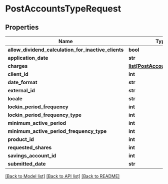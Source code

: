 # PostAccountsTypeRequest

## Properties
Name | Type | Description | Notes
------------ | ------------- | ------------- | -------------
**allow_dividend_calculation_for_inactive_clients** | **bool** |  | [optional] 
**application_date** | **str** |  | [optional] 
**charges** | [**list[PostAccountsCharges]**](PostAccountsCharges.md) |  | [optional] 
**client_id** | **int** |  | [optional] 
**date_format** | **str** |  | [optional] 
**external_id** | **str** |  | [optional] 
**locale** | **str** |  | [optional] 
**lockin_period_frequency** | **int** |  | [optional] 
**lockin_period_frequency_type** | **int** |  | [optional] 
**minimum_active_period** | **int** |  | [optional] 
**minimum_active_period_frequency_type** | **int** |  | [optional] 
**product_id** | **int** |  | [optional] 
**requested_shares** | **int** |  | [optional] 
**savings_account_id** | **int** |  | [optional] 
**submitted_date** | **str** |  | [optional] 

[[Back to Model list]](../README.md#documentation-for-models) [[Back to API list]](../README.md#documentation-for-api-endpoints) [[Back to README]](../README.md)


